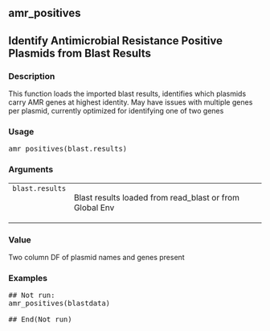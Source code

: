 ## amr_positives

<h2>Identify Antimicrobial Resistance Positive Plasmids from Blast Results</h2>

<h3>Description</h3>

<p>This function loads the imported blast results, identifies which plasmids
carry AMR genes at highest identity. May have issues with multiple genes per
plasmid, currently optimized for identifying one of two genes
</p>


<h3>Usage</h3>

<pre>
amr_positives(blast.results)
</pre>


<h3>Arguments</h3>

<table summary="R argblock">
<tr valign="top"><td><code>blast.results</code></td>
<td>
<p>Blast results loaded from read_blast or from Global Env</p>
</td></tr>
</table>


<h3>Value</h3>

<p>Two column DF of plasmid names and genes present
</p>


<h3>Examples</h3>

<pre>
## Not run: 
amr_positives(blastdata)

## End(Not run)
</pre>

